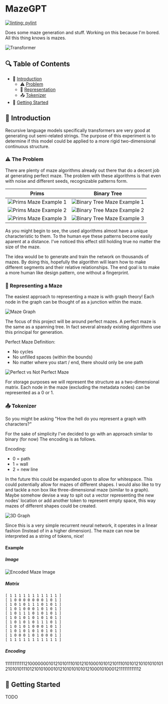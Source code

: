 # MazeGPT

[![linting: pylint](https://img.shields.io/badge/linting-pylint-yellowgreen)](https://github.com/pylint-dev/pylint)

Does some maze generation and stuff. Working on this because I'm bored.
All this thing knows is mazes.

![Transformer](/media/transformer.jpg)

## 🔍 Table of Contents
* 📗 [Introduction](#introduction)
  * ⚠️ [Problem](#the-problem)
  * 📐 [Representation](#representing-a-maze)
  * 📤 [Tokenizer](#tokenizer)
* 🔧 [Getting Started](#getting-started)

## 📗 Introduction
Recursive language models specifically transformers are very good at generating out semi-related strings.
The purpose of this experiment is to determine if this model could be applied to a more rigid two-dimensional
continuous structure.

### ⚠️ The Problem
There are plenty of maze algorithms already out there that do a decent job at generating perfect maze.
The problem with these algorithms is that even with noise and different seeds, recognizable patterns form.

|                      Prims                       |                            Binary Tree                             |
|:------------------------------------------------:|:------------------------------------------------------------------:|
| ![Prims Maze Example 1](/media/prims/prims1.png) | ![Binary Tree Maze Example 1](/media/binary_tree/binary_tree1.png) |
| ![Prims Maze Example 2](/media/prims/prims2.png) | ![Binary Tree Maze Example 2](/media/binary_tree/binary_tree2.png) |
| ![Prims Maze Example 3](/media/prims/prims3.png) | ![Binary Tree Maze Example 3](/media/binary_tree/binary_tree3.png) |

As you might begin to see, the used algorithms almost have a unique characteristic to them.
To the human eye these patterns become easily aparent at a distance. I've noticed this effect still holding
true no matter the size of the maze.

The idea would be to generate and train the network on thousands of mazes.
By doing this, hopefully the algorithm will learn how to make different segments and their relative relationships.
The end goal is to make a more human like design pattern, one without a fingerprint.

### 📐 Representing a Maze
The easiest approach to representing a maze is with graph theory!
Each node in the graph can be thought of as a junction within the maze.

![Maze Graph](/media/maze_as_graph.png)

The focus of this project will be around perfect mazes. A perfect maze is the same as a spanning tree.
In fact several already existing algorithms use this principal for generation.

Perfect Maze Definition:
- No cycles
- No unfilled spaces (within the bounds)
- No matter where you start / end, there should only be one path

![Perfect vs Not Perfect Maze](/media/perfect_versus_not_perfect.png)

For storage purposes we will represent the structure as a two-dimensional matrix.
Each node in the maze (excluding the metadata nodes) can be represented as a 0 or 1.

### 📤 Tokenizer
So you might be asking "How the hell do you represent a graph with characters?"

For the sake of simplicity I've decided to go with an approach similar to binary (for now)
The encoding is as follows.

Encoding:
- 0 = path
- 1 = wall
- 2 = new line

In the future this could be expanded upon to allow for whitespace. This could potentially allow for
mazes of different shapes. I would also like to try and tackle a non box like three-dimensional maze 
(similar to a graph). Maybe somehow devise a way to spit out a vector representing the new nodes' location
or add another token to represent empty space, this way mazes of different shapes could be created.

![3D Graph](/media/3d_graph.png)

Since this is a very simple recurrent neural network, 
it operates in a linear fashion (Instead of in a higher dimension).
The maze can now be interpreted as a string of tokens, nice!

#### Example
##### Image
![Encoded Maze Image](/media/encoded_maze_example.png)
##### Matrix
```text
[ 1 1 1 1 1 1 1 1 1 1 1 ]
[ 1 0 0 0 0 0 0 0 1 0 1 ]
[ 1 0 1 0 1 1 1 0 1 0 1 ]
[ 1 0 1 0 0 0 1 0 1 0 1 ]
[ 1 0 1 1 1 0 1 0 1 0 1 ]
[ 1 0 1 0 1 0 1 0 1 0 1 ]
[ 1 0 1 0 1 0 1 1 1 0 1 ]
[ 1 0 1 0 1 0 0 0 1 0 1 ]
[ 1 0 1 0 1 0 1 0 1 0 1 ]
[ 1 0 0 0 1 0 1 0 0 0 1 ]
[ 1 1 1 1 1 1 1 1 1 1 1 ]
```
##### Encoding
111111111112100000001012101011101012101000101012101110101012101010101012101010111012101010001012101010101012100010100012111111111112

## 🔧 Getting Started
TODO



